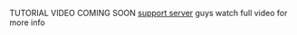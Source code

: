 TUTORIAL VIDEO COMING SOON
[support server](https://discord.gg/s6N5V4Zb)
guys watch full video for more info
